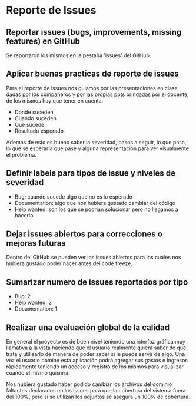 # Reporte de Issues

## Reportar issues (bugs, improvements, missing features) en GitHub

Se reportaron los mismos en la pestaña 'issues' del GitHub.

## Aplicar buenas practicas de reporte de issues

Para el reporte de issues nos guiamos por las presentaciones en clase dadas por los compañeros y por las propias ppts brindadas por el docente, de los mismos hay que tener en cuenta:

* Donde suceden
* Cuando suceden
* Que sucede
* Resultado esperado

Ademas de esto es bueno saber la severidad, pasos a seguir, lo que pasa, lo que se esperaría que pase y alguna representación para ver visualmente el problema.

## Definir labels para tipos de issue y niveles de severidad

* Bug: cuando sucede algo que no es lo esperado
* Documentation: algo que nos hubiera gustado cambiar del código
* Help wanted: son los que se podrian solucionar pero no llegamos a hacerlo

## Dejar issues abiertos para correcciones o mejoras futuras

Dentro del GitHub se pueden ver los issues abiertos para los cuales nos hubiera gustado poder hacer antes del code freeze.

## Sumarizar numero de issues reportados por tipo

* Bug: 2&#x20;
* Help wanted: 2
* Documentation: 1

## Realizar una evaluación global de la calidad

En general el proyecto es de buen nivel teniendo una interfaz gráfica muy llamativa a la vista haciendo que el usuario realmente quiera saber de que trata y utilizarlo de manera de poder saber si le puede servir de algo. Una vez el usuario domine esta aplicación podrá agregar sus gastos e ingresos rápidamente teniendo un acceso y registro de los mismos para visualizar cuando el mismo quisiera.

Nos hubiera gustado haber podido cambiar los archivos del dominio faltantes declarados en los issues para que la cobertura del sistema fuera del 100%, pero si se utilizan los adjuntos se asegura un 100% de cobertura.
